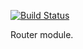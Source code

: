 [![Build Status](https://travis-ci.org/tsmean/router.svg?branch=master)](https://travis-ci.org/tsmean/router)


Router module.
